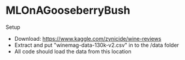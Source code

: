 # MLOnAGooseberryBush #

Setup
- Download: https://www.kaggle.com/zynicide/wine-reviews
- Extract and put "winemag-data-130k-v2.csv" in to the /data folder
- All code should load the data from this location
